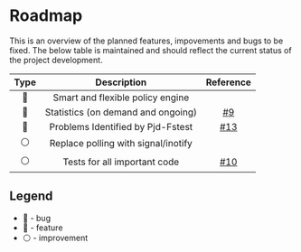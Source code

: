 # Roadmap

This is an overview of the planned features, impovements and bugs to be fixed.
The below table is maintained and should reflect the current status of
the project development.

| Type                | Description                                | Reference |
|:-------------------:|:------------------------------------------:|:---------:|
| :large_blue_circle: | Smart and flexible policy engine           |           |
| :large_blue_circle: | Statistics (on demand and ongoing)         | [#9](https://github.com/aoool/cloudtiering/issues/9)   |
| :red_circle:        | Problems Identified by Pjd-Fstest          | [#13](https://github.com/aoool/cloudtiering/issues/13) |
| :white_circle:      | Replace polling with signal/inotify        |           |
| :white_circle:      | Tests for all important code               | [#10](https://github.com/aoool/cloudtiering/issues/10) |

## Legend
* :red_circle: - bug
* :large_blue_circle: - feature
* :white_circle: - improvement
